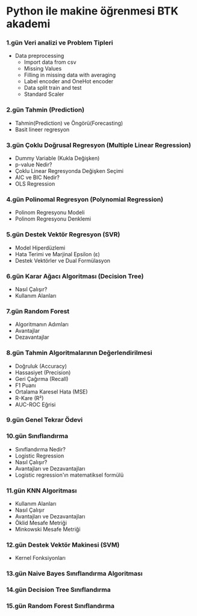 # Python ile makine öğrenmesi BTK akademi

### 1.gün Veri analizi ve Problem Tipleri
* Data preprocessing
    * Import data from csv 
    * Missing Values
    * Filling in missing data with averaging
    * Label encoder and OneHot encoder
    * Data split train and test
    * Standard Scaler

### 2.gün Tahmin (Prediction) 
* Tahmin(Prediction) ve Öngörü(Forecasting)
* Basit lineer regresyon




### 3.gün Çoklu Doğrusal Regresyon (Multiple Linear Regression)
* Dummy Variable (Kukla Değişken)
* p-value Nedir?
* Çoklu Linear Regresyonda Değişken Seçimi
* AIC ve BIC Nedir?
* OLS Regression 

### 4.gün Polinomal Regresyon (Polynomial Regression)
* Polinom Regresyonu Modeli
* Polinom Regresyonu Denklemi


### 5.gün Destek Vektör Regresyon (SVR)
* Model Hiperdüzlemi
* Hata Terimi ve Marjinal Epsilon (ε)
* Destek Vektörler ve Dual Formülasyon

### 6.gün Karar Ağacı Algoritması (Decision Tree)
* Nasıl Çalışır?
* Kullanım Alanları

### 7.gün Random Forest
* Algoritmanın Adımları
* Avantajlar
* Dezavantajlar

### 8.gün  Tahmin Algoritmalarının Değerlendirilmesi
* Doğruluk (Accuracy)
* Hassasiyet (Precision)
* Geri Çağırma (Recall)
* F1 Puanı
* Ortalama Karesel Hata (MSE)
* R-Kare (R²)
* AUC-ROC Eğrisi
### 9.gün Genel Tekrar Ödevi

### 10.gün Sınıflandırma
* Sınıflandırma Nedir?
* Logistic Regression
* Nasıl Çalışır?
* Avantajları ve Dezavantajları
* Logistic regression'ın matematiksel formülü

### 11.gün KNN Algoritması
* Kullanım Alanları
* Nasıl Çalışır
* Avantajları ve Dezavantajları
* Öklid Mesafe Metriği
* Minkowski Mesafe Metriği

### 12.gün Destek Vektör Makinesi (SVM)
* Kernel Fonksiyonları

### 13.gün Naive Bayes Sınıflandırma Algoritması

### 14.gün Decision Tree Sınıflandırma

### 15.gün Random Forest Sınıflandırma